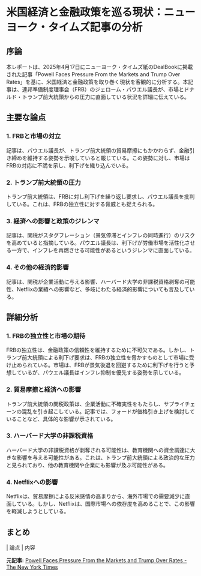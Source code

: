 # 米国経済と金融政策を巡る現状：ニューヨーク・タイムズ記事の分析

## 序論

本レポートは、2025年4月17日にニューヨーク・タイムズ紙のDealBookに掲載された記事「Powell Faces Pressure From the Markets and Trump Over Rates」を基に、米国経済と金融政策を取り巻く現状を客観的に分析する。本記事は、連邦準備制度理事会（FRB）のジェローム・パウエル議長が、市場とドナルド・トランプ前大統領からの圧力に直面している状況を詳細に伝えている。

## 主要な論点

### 1. FRBと市場の対立

記事は、パウエル議長が、トランプ前大統領の貿易摩擦にもかかわらず、金融引き締めを維持する姿勢を示唆していると報じている。この姿勢に対し、市場はFRBの対応に不満を示し、利下げを織り込んでいる。

### 2. トランプ前大統領の圧力

トランプ前大統領は、FRBに対し利下げを繰り返し要求し、パウエル議長を批判している。これは、FRBの独立性に対する脅威とも捉えられる。

### 3. 経済への影響と政策のジレンマ

記事は、関税がスタグフレーション（景気停滞とインフレの同時進行）のリスクを高めていると指摘している。パウエル議長は、利下げが労働市場を活性化させる一方で、インフレを再燃させる可能性があるというジレンマに直面している。

### 4. その他の経済的影響

記事は、関税が企業活動に与える影響、ハーバード大学の非課税資格剥奪の可能性、Netflixの業績への影響など、多岐にわたる経済的影響についても言及している。

## 詳細分析

### 1. FRBの独立性と市場の期待

FRBの独立性は、金融政策の信頼性を維持するために不可欠である。しかし、トランプ前大統領による利下げ要求は、FRBの独立性を脅かすものとして市場に受け止められている。市場は、FRBが景気後退を回避するために利下げを行うと予想しているが、パウエル議長はインフレ抑制を優先する姿勢を示している。

### 2. 貿易摩擦と経済への影響

トランプ前大統領の関税政策は、企業活動に不確実性をもたらし、サプライチェーンの混乱を引き起こしている。記事では、フォードが価格引き上げを検討していることなど、具体的な影響が示されている。

### 3. ハーバード大学の非課税資格

ハーバード大学の非課税資格が剥奪される可能性は、教育機関への資金調達に大きな影響を与える可能性がある。これは、トランプ前大統領による政治的な圧力と見られており、他の教育機関や企業にも影響が及ぶ可能性がある。

### 4. Netflixへの影響

Netflixは、貿易摩擦による反米感情の高まりから、海外市場での需要減少に直面している。しかし、Netflixは、国際市場への依存度を高めることで、この影響を軽減しようとしている。

## まとめ

| 論点 | 内容 

**元記事:** [Powell Faces Pressure From the Markets and Trump Over Rates - The New York Times](https://www.nytimes.com/2025/04/17/business/dealbook/powell-fed-rates-markets-trump.html)